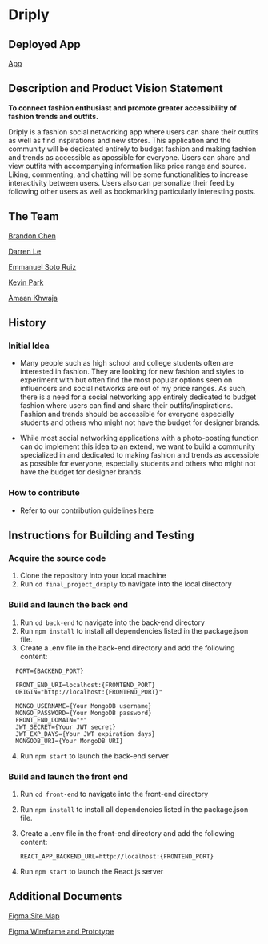 # Driply

## Deployed App

[App](http://157.245.250.208:3000/)

## Description and Product Vision Statement

**To connect fashion enthusiast and promote greater accessibility of fashion trends and outfits.**

Driply is a fashion social networking app where users can share their outfits as well as find inspirations and new stores. This application and the community will be dedicated entirely to budget fashion and making fashion and trends as accessible as apossible for everyone. Users can share and view outfits with accompanying information like price range and source. Liking, commenting, and chatting will be some functionalities to increase interactivity between users. Users also can personalize their feed by following other users as well as bookmarking particularly interesting posts.

## The Team

[Brandon Chen](https://github.com/b-chen00)

[Darren Le](https://github.com/DarrenLe20)

[Emmanuel Soto Ruiz](https://github.com/MannySotoRuiz)

[Kevin Park](https://github.com/kevincwpark)

[Amaan Khwaja](https://github.com/Amaanmkhwaja)

## History

### Initial Idea

- Many people such as high school and college students often are interested in fashion. They are looking for new fashion and styles to experiment with but often find the most popular options seen on influencers and social networks are out of my price ranges. As such, there is a need for a social networking app entirely dedicated to budget fashion where users can find and share their outfits/inspirations. Fashion and trends should be accessible for everyone especially students and others who might not have the budget for designer brands.

- While most social networking applications with a photo-posting function can do implement this idea to an extend, we want to build a community specialized in and dedicated to making fashion and trends as accessible as possible for everyone, especially students and others who might not have the budget for designer brands.

### How to contribute

- Refer to our contribution guidelines [here](./CONTRIBUTING.md)

## Instructions for Building and Testing

### Acquire the source code

1. Clone the repository into your local machine
2. Run ```cd final_project_driply``` to navigate into the local directory

### Build and launch the back end

1. Run ```cd back-end``` to navigate into the back-end directory
2. Run ```npm install``` to install all dependencies listed in the package.json file.
3. Create a .env file in the back-end directory and add the following content:

```
  PORT={BACKEND_PORT}

  FRONT_END_URI=localhost:{FRONTEND_PORT}
  ORIGIN="http://localhost:{FRONTEND_PORT}"

  MONGO_USERNAME={Your MongoDB username}
  MONGO_PASSWORD={Your MongoDB password}
  FRONT_END_DOMAIN="*"
  JWT_SECRET={Your JWT secret}
  JWT_EXP_DAYS={Your JWT expiration days}
  MONGODB_URI={Your MongoDB URI}
  ```

4. Run ```npm start``` to launch the back-end server

### Build and launch the front end

1. Run ```cd front-end``` to navigate into the front-end directory
2. Run ```npm install``` to install all dependencies listed in the package.json file.
3. Create a .env file in the front-end directory and add the following content:

    ```REACT_APP_BACKEND_URL=http://localhost:{FRONTEND_PORT}```

4. Run ```npm start``` to launch the React.js server

## Additional Documents

[Figma Site Map](https://www.figma.com/file/GDSuo2aF4WtsP4yC0udytx/Driply-Site-Map?node-id=0%3A1&t=xS0gTKp5Jl3fxWuG-1)

[Figma Wireframe and Prototype](https://www.figma.com/file/K1GxXaFQa89F1rCprwuhIf/Driply?node-id=0%3A1&t=r2VuqVoeON8Y47Tl-0)
